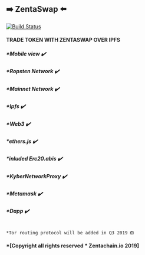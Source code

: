 ## :arrow_right: ZentaSwap :arrow_left:

[![Build Status](https://travis-ci.org/dwyl/esta.svg?branch=master)](https://github.com/ZentaChain/ZentaSwap)

#### TRADE TOKEN WITH ZENTASWAP OVER IPFS

##### *Mobile view ✔️

##### *Ropsten Network ✔️

##### *Mainnet Network ✔️

##### *Ipfs ✔️

##### *Web3 ✔️

##### *ethers.js ✔️

##### *inluded Erc20.abis ✔️

##### *KyberNetworkProxy ✔️

##### *Metamask ✔️

##### *Dapp ✔️


````

*Tor routing protocol will be added in Q3 2019 ❎

````
#### *[Copyright all rights reserved * Zentachain.io 2019]
